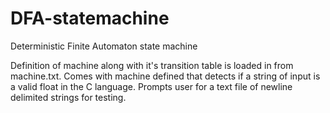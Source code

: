 # DFA-statemachine
Deterministic Finite Automaton state machine

Definition of machine along with it's transition table is loaded in from machine.txt. Comes with machine defined that detects if a string of input is a valid float in the C language. Prompts user for a text file of newline delimited strings for testing. 

